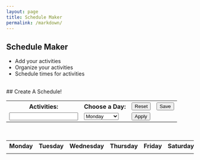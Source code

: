 ```yaml
---
layout: page
title: Schedule Maker
permalink: /markdown/
---
```

## Schedule Maker
  - Add your activities
  - Organize your activities
  - Schedule times for activities
<br>
## Create A Schedule!


<table width="500px">
  <tr>
    <th><label for="input">Activities:</label></th>
    <th><label for="week">Choose a Day:</label></th>
    <th><button onclick="Reset()">Reset</button></th>
    <th><button onclick="Save()">Save</button></th>
  </tr>
  <tr>
    <td><input id="input"></td>
    <td>
      <select name="week" id="week">
        <option>Monday</option>
        <option>Tuesday</option>
        <option>Wednesday</option>
        <option>Thursday</option>
        <option>Friday</option>
        <option>Saturday</option>
        <option>Sunday</option>
      </select>
    </td>
    <td><button onclick="Add()">Apply</button></td>
  </tr>
</table>
<br>

<table>
  <tr>
    <th>Monday</th>
    <th>Tuesday</th>
    <th>Wednesday</th>
    <th>Thursday</th>
    <th>Friday</th>
    <th>Saturday</th>
    <th>Sunday</th>
  </tr>
    <tr>
    <td><div id="monday"></div></td>
    <td><div id="tuesday"></div></td>
    <td><div id="wednesday"></div></td>
    <td><div id="thursday"></div></td>
    <td><div id="friday"></div></td>
    <td><div id="saturday"></div></td>
    <td><div id="sunday"></div></td>
  </tr>
</table>
<br>

<script>
  function Add(){
    var input = document.getElementById("input").value;
    var week = document.getElementById("week").value;
    var day = document.getElementById(week.toLowerCase());
    day.innerHTML = day.innerHTML + "<br>" + input;
  }

// Reset function allowing user to reset the table
// Local storage is wiped after reseting
  function Reset(){
    localStorage.clear();
    location.reload();
  }
// Saves code into local storage 
// Uses JSON.stringify for data storage
// Notifies user with alert
  function Save(){
    var schedule = {
      "Monday": document.getElementById("monday").innerHTML,
      "Tuesday": document.getElementById("tuesday").innerHTML,
      "Wednesday": document.getElementById("wednesday").innerHTML,
      "Thursday": document.getElementById("thursday").innerHTML,
      "Friday": document.getElementById("friday").innerHTML,
      "Saturday": document.getElementById("saturday").innerHTML,
      "Sunday": document.getElementById("sunday").innerHTML
    };
    localStorage.setItem("schedule", JSON.stringify(schedule));
    alert("Your schedule has been saved.");
  }

// Loads saved data from local storage using getItem and JSON.parse
// Grabs data from schedule and loads it after website is reloaded
  function Load(){
    var schedule = JSON.parse(localStorage.getItem("schedule"));
    if(schedule){
      document.getElementById("monday").innerHTML = schedule.Monday;
      document.getElementById("tuesday").innerHTML = schedule.Tuesday;
      document.getElementById("wednesday").innerHTML = schedule.Wednesday;
      document.getElementById("thursday").innerHTML = schedule.Thursday;
      document.getElementById("friday").innerHTML = schedule.Friday;
      document.getElementById("saturday").innerHTML = schedule.Saturday;
      document.getElementById("sunday").innerHTML = schedule.Sunday;
    }
  }

  Load();


// Parameters
  var maxActivities = 10;

  function Add(){
    var input = document.getElementById("input").value;
    var week = document.getElementById("week").value;
    var day = document.getElementById(week.toLowerCase());

    if (day.children.length >= maxActivities) {
      alert("Maximum Activities Inputted.");
      return;
    }

    day.innerHTML += "<br>" + input;
  }
